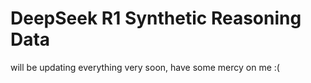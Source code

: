 # DeepSeek R1 Synthetic Reasoning Data

will be updating everything very soon, have some mercy on me :(